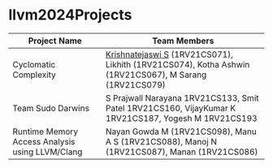 # llvm2024Projects

| Project Name          | Team Members                                                                                                                                                              |
| --------------------- | ------------------------------------------------------------------------------------------------------------------------------------------------------------------------- |
| Cyclomatic Complexity | [Krishnatejaswi S](https://www.github.com/KTS-o7/cyclomatic-complexity-clang-plugin) (1RV21CS071), Likhith (1RV21CS074), Kotha Ashwin (1RV21CS067), M Sarang (1RV21CS079) |
| Team Sudo Darwins     | S Prajwall Narayana 1RV21CS133, Smit Patel 1RV21CS160, VijayKumar K 1RV21CS187, Yogesh M 1RV21CS193   |                                                                    |
| Runtime Memory Access Analysis using LLVM/Clang | Nayan Gowda M (1RV21CS098), Manu A S (1RV21CS088), Manoj N (1RV21CS087), Manan (1RV21CS086) |